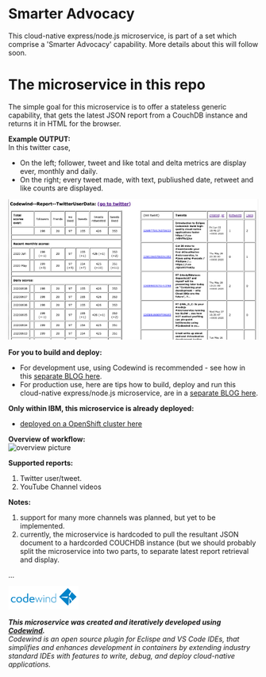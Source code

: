 # Smarter Advocacy

This cloud-native express/node.js microservice, is part of a set which comprise a 'Smarter Advocacy' capability. More details about this will follow soon.

# The microservice in this repo

The simple goal for this microservice is to offer a stateless generic capability, that gets the latest JSON report from a CouchDB instance and returns it in HTML for the browser.

**Example OUTPUT:**   
In this twitter case, 
- On the left; follower, tweet and like total and delta metrics are display ever, monthly and daily.
- On the right; every tweet made, with text, publiushed date, retweet and like counts are displayed.

![examle twitter JSON output](images/example-output.png?raw=true "examle twitter JSON output")

**For you to build and deploy:**  
- For development use, using Codewind is recommended - see how in this [separate BLOG here](https://medium.com/nikcanvin/how-to-develop-update-a-docker-microservice-in-a-git-repo-a6118da2d92f).
- For production use, here are tips how to build, deploy and run this cloud-native express/node.js microservice, are in a 
[separate BLOG here](https://medium.com/nikcanvin/how-to-build-a-docker-microservice-application-and-deploy-to-openshift-fdb0769f1b9f).

**Only within IBM, this microservice is already deployed:**  
- [deployed on a OpenShift cluster here](http://display-report-default.apps.riffled.os.fyre.ibm.com/)

**Overview of workflow:**  
![overview picture](images/overview.png?raw=true "Diagramatic overview of this picture")

**Supported reports:**
1. Twitter user/tweet.
2. YouTube Channel videos

**Notes:**
1. support for many more channels was planned, but yet to be implemented.
2. currently, the microservice is hardcoded to pull the resultant JSON document to a hardcorded COUCHDB instance (but we should probably split the microservice into two parts, to separate latest report retrieval and display.

...

![Codewind logo](images/codewind.png?raw=true "Codewind logo")

***This microservice was created and iteratively developed using [Codewind](https://www.eclipse.org/codewind/).***  
*Codewind is an open source plugin for Eclispe and VS Code IDEs, that simplifies and enhances development in containers by extending industry standard IDEs with features to write, debug, and deploy cloud-native applications.* 